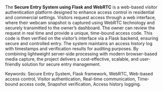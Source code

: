 The **Secure Entry System using Flask and WebRTC** is a web-based visitor authentication
platform designed to enhance access control in residential and commercial settings. Visitors
request access through a web interface, where their webcam snapshot is captured using WebRTC
technology and securely transmitted to the owner’s dashboard. The owner can review the request
in real time and provide a unique, time-bound access code. This code is then verified on the
visitor’s interface via a Flask backend, ensuring secure and controlled entry. The system maintains
an access history log with timestamps and verification results for auditing purposes. By combining
lightweight server-side processing with modern browser-based media capture, the project delivers
a cost-effective, scalable, and user-friendly solution for secure entry management.

Keywords: Secure Entry System, Flask framework, WebRTC, Web-based access control, Visitor
authentication, Real-time communication, Time-bound access code, Snapshot verification, Access
history logging.
